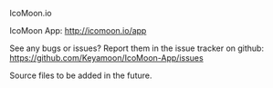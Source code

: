 IcoMoon.io

IcoMoon App: http://icomoon.io/app

See any bugs or issues? Report them in the issue tracker on github: https://github.com/Keyamoon/IcoMoon-App/issues

Source files to be added in the future.